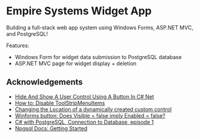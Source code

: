 # Empire Systems Widget App

Building a full-stack web app system using Windows Forms, ASP.NET MVC, and PostgreSQL!

Features:
* Windows Form for widget data submission to PostgreSQL database
* ASP.NET MVC page for widget display + deletion

## Acknowledgements

* [Hide And Show A User Control Using A Button In C# Net](https://www.youtube.com/watch?v=zY3nbxa_jVA)
* [How to: Disable ToolStripMenuItems](https://learn.microsoft.com/lb-lu/dotnet/desktop/winforms/controls/how-to-disable-toolstripmenuitems?view=netframeworkdesktop-4.8)
* [Changing the Location of a dynamically created custom control](https://stackoverflow.com/questions/12612374/changing-the-location-of-a-dynamically-created-custom-control)
* [Winforms button: Does Visible = false imply Enabled = false?](https://stackoverflow.com/questions/1427820/winforms-button-does-visible-false-imply-enabled-false)
* [C# with PostgreSQL, Connection to Database, episode 1](https://www.youtube.com/watch?v=Tkfh-wWmgoc)
* [Npgsql Docs: Getting Started](https://www.npgsql.org/doc/)